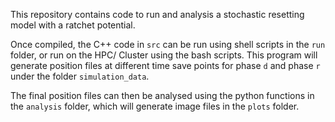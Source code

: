 This repository contains code to run and analysis a stochastic resetting model with a ratchet potential.

Once compiled, the C++ code in `src` can be run using shell scripts in the `run` folder, or run on the HPC/ Cluster using the bash scripts. 
This program will generate position files at different time save points for phase `d` and phase `r` under the folder `simulation_data`.

The final position files can then be analysed using the python functions in the `analysis` folder, which will generate image files in the `plots` folder.
